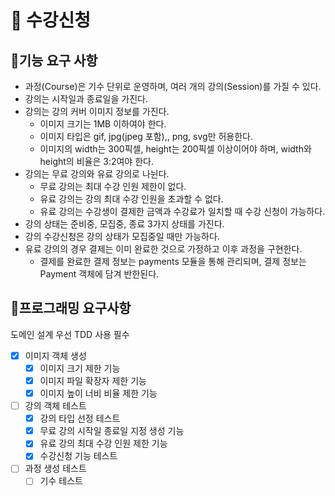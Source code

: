 # 🌵 수강신청
## 🌵기능 요구 사항
* 과정(Course)은 기수 단위로 운영하며, 여러 개의 강의(Session)를 가질 수 있다.
* 강의는 시작일과 종료일을 가진다.
* 강의는 강의 커버 이미지 정보를 가진다.
  * 이미지 크기는 1MB 이하여야 한다.
  * 이미지 타입은 gif, jpg(jpeg 포함),, png, svg만 허용한다.
  * 이미지의 width는 300픽셀, height는 200픽셀 이상이어야 하며, width와 height의 비율은 3:2여야 한다.
* 강의는 무료 강의와 유료 강의로 나뉜다.
  * 무료 강의는 최대 수강 인원 제한이 없다.
  * 유료 강의는 강의 최대 수강 인원을 초과할 수 없다.
  * 유료 강의는 수강생이 결제한 금액과 수강료가 일치할 때 수강 신청이 가능하다.
* 강의 상태는 준비중, 모집중, 종료 3가지 상태를 가진다.
* 강의 수강신청은 강의 상태가 모집중일 때만 가능하다.
* 유료 강의의 경우 결제는 이미 완료한 것으로 가정하고 이후 과정을 구현한다.
  * 결제를 완료한 결제 정보는 payments 모듈을 통해 관리되며, 결제 정보는 Payment 객체에 담겨 반한된다.

## 🌵프로그래밍 요구사항
도메인 설계 우선 TDD 사용 필수
* [x] 이미지 객체 생성
  * [x] 이미지 크기 제한 기능
  * [x] 이미지 파일 확장자 제한 기능
  * [x] 이미지 높이 너비 비율 제한 기능
* [ ] 강의 객체 테스트
  * [x] 강의 타입 선정 테스트
  * [x] 무료 강의 시작일 종료일 지정 생성 기능
  * [x] 유료 강의 최대 수강 인원 제한 기능
  * [x] 수강신청 기능 테스트
* [ ] 과정 생성 테스트
  * [ ] 기수 테스트
